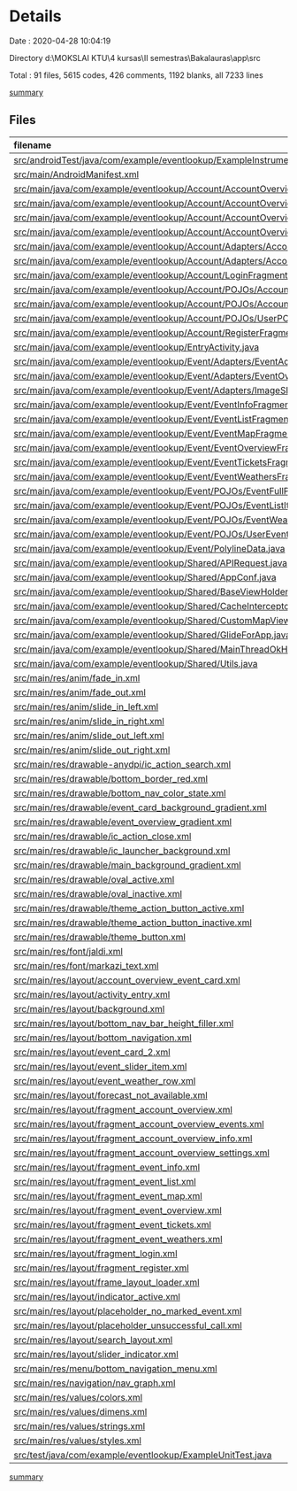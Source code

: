 # Details

Date : 2020-04-28 10:04:19

Directory d:\MOKSLAI KTU\4 kursas\II semestras\Bakalauras\app\src

Total : 91 files,  5615 codes, 426 comments, 1192 blanks, all 7233 lines

[summary](results.md)

## Files
| filename | language | code | comment | blank | total |
| :--- | :--- | ---: | ---: | ---: | ---: |
| [src/androidTest/java/com/example/eventlookup/ExampleInstrumentedTest.java](/src/androidTest/java/com/example/eventlookup/ExampleInstrumentedTest.java) | Java | 15 | 6 | 7 | 28 |
| [src/main/AndroidManifest.xml](/src/main/AndroidManifest.xml) | XML | 38 | 0 | 9 | 47 |
| [src/main/java/com/example/eventlookup/Account/AccountOverviewEventsFragment.java](/src/main/java/com/example/eventlookup/Account/AccountOverviewEventsFragment.java) | Java | 233 | 5 | 52 | 290 |
| [src/main/java/com/example/eventlookup/Account/AccountOverviewFragment.java](/src/main/java/com/example/eventlookup/Account/AccountOverviewFragment.java) | Java | 66 | 3 | 22 | 91 |
| [src/main/java/com/example/eventlookup/Account/AccountOverviewInfoFragment.java](/src/main/java/com/example/eventlookup/Account/AccountOverviewInfoFragment.java) | Java | 159 | 219 | 27 | 405 |
| [src/main/java/com/example/eventlookup/Account/AccountOverviewSettingsFragment.java](/src/main/java/com/example/eventlookup/Account/AccountOverviewSettingsFragment.java) | Java | 52 | 5 | 19 | 76 |
| [src/main/java/com/example/eventlookup/Account/Adapters/AccountEventsListAdapter.java](/src/main/java/com/example/eventlookup/Account/Adapters/AccountEventsListAdapter.java) | Java | 159 | 3 | 38 | 200 |
| [src/main/java/com/example/eventlookup/Account/Adapters/AccountOverviewAdapter.java](/src/main/java/com/example/eventlookup/Account/Adapters/AccountOverviewAdapter.java) | Java | 41 | 0 | 10 | 51 |
| [src/main/java/com/example/eventlookup/Account/LoginFragment.java](/src/main/java/com/example/eventlookup/Account/LoginFragment.java) | Java | 173 | 5 | 38 | 216 |
| [src/main/java/com/example/eventlookup/Account/POJOs/AccountEventPOJO.java](/src/main/java/com/example/eventlookup/Account/POJOs/AccountEventPOJO.java) | Java | 45 | 0 | 14 | 59 |
| [src/main/java/com/example/eventlookup/Account/POJOs/AccountOverviewInfoPOJO.java](/src/main/java/com/example/eventlookup/Account/POJOs/AccountOverviewInfoPOJO.java) | Java | 62 | 0 | 17 | 79 |
| [src/main/java/com/example/eventlookup/Account/POJOs/UserPOJO.java](/src/main/java/com/example/eventlookup/Account/POJOs/UserPOJO.java) | Java | 3 | 0 | 3 | 6 |
| [src/main/java/com/example/eventlookup/Account/RegisterFragment.java](/src/main/java/com/example/eventlookup/Account/RegisterFragment.java) | Java | 121 | 3 | 27 | 151 |
| [src/main/java/com/example/eventlookup/EntryActivity.java](/src/main/java/com/example/eventlookup/EntryActivity.java) | Java | 124 | 8 | 25 | 157 |
| [src/main/java/com/example/eventlookup/Event/Adapters/EventAdapter.java](/src/main/java/com/example/eventlookup/Event/Adapters/EventAdapter.java) | Java | 155 | 5 | 44 | 204 |
| [src/main/java/com/example/eventlookup/Event/Adapters/EventOverviewAdapter.java](/src/main/java/com/example/eventlookup/Event/Adapters/EventOverviewAdapter.java) | Java | 42 | 0 | 8 | 50 |
| [src/main/java/com/example/eventlookup/Event/Adapters/ImageSliderPageAdapter.java](/src/main/java/com/example/eventlookup/Event/Adapters/ImageSliderPageAdapter.java) | Java | 97 | 4 | 35 | 136 |
| [src/main/java/com/example/eventlookup/Event/EventInfoFragment.java](/src/main/java/com/example/eventlookup/Event/EventInfoFragment.java) | Java | 364 | 50 | 67 | 481 |
| [src/main/java/com/example/eventlookup/Event/EventListFragment.java](/src/main/java/com/example/eventlookup/Event/EventListFragment.java) | Java | 231 | 16 | 60 | 307 |
| [src/main/java/com/example/eventlookup/Event/EventMapFragment.java](/src/main/java/com/example/eventlookup/Event/EventMapFragment.java) | Java | 385 | 28 | 86 | 499 |
| [src/main/java/com/example/eventlookup/Event/EventOverviewFragment.java](/src/main/java/com/example/eventlookup/Event/EventOverviewFragment.java) | Java | 52 | 5 | 19 | 76 |
| [src/main/java/com/example/eventlookup/Event/EventTicketsFragment.java](/src/main/java/com/example/eventlookup/Event/EventTicketsFragment.java) | Java | 40 | 5 | 15 | 60 |
| [src/main/java/com/example/eventlookup/Event/EventWeathersFragment.java](/src/main/java/com/example/eventlookup/Event/EventWeathersFragment.java) | Java | 247 | 8 | 67 | 322 |
| [src/main/java/com/example/eventlookup/Event/POJOs/EventFullPOJO.java](/src/main/java/com/example/eventlookup/Event/POJOs/EventFullPOJO.java) | Java | 114 | 0 | 32 | 146 |
| [src/main/java/com/example/eventlookup/Event/POJOs/EventListItemPOJO.java](/src/main/java/com/example/eventlookup/Event/POJOs/EventListItemPOJO.java) | Java | 103 | 0 | 29 | 132 |
| [src/main/java/com/example/eventlookup/Event/POJOs/EventWeatherPOJO.java](/src/main/java/com/example/eventlookup/Event/POJOs/EventWeatherPOJO.java) | Java | 55 | 0 | 18 | 73 |
| [src/main/java/com/example/eventlookup/Event/POJOs/UserEventPOJO.java](/src/main/java/com/example/eventlookup/Event/POJOs/UserEventPOJO.java) | Java | 45 | 0 | 13 | 58 |
| [src/main/java/com/example/eventlookup/Event/PolylineData.java](/src/main/java/com/example/eventlookup/Event/PolylineData.java) | Java | 30 | 0 | 10 | 40 |
| [src/main/java/com/example/eventlookup/Shared/APIRequest.java](/src/main/java/com/example/eventlookup/Shared/APIRequest.java) | Java | 48 | 18 | 19 | 85 |
| [src/main/java/com/example/eventlookup/Shared/AppConf.java](/src/main/java/com/example/eventlookup/Shared/AppConf.java) | Java | 55 | 11 | 27 | 93 |
| [src/main/java/com/example/eventlookup/Shared/BaseViewHolder.java](/src/main/java/com/example/eventlookup/Shared/BaseViewHolder.java) | Java | 17 | 0 | 11 | 28 |
| [src/main/java/com/example/eventlookup/Shared/CacheInterceptor.java](/src/main/java/com/example/eventlookup/Shared/CacheInterceptor.java) | Java | 22 | 0 | 11 | 33 |
| [src/main/java/com/example/eventlookup/Shared/CustomMapView.java](/src/main/java/com/example/eventlookup/Shared/CustomMapView.java) | Java | 18 | 3 | 7 | 28 |
| [src/main/java/com/example/eventlookup/Shared/GlideForApp.java](/src/main/java/com/example/eventlookup/Shared/GlideForApp.java) | Java | 6 | 3 | 5 | 14 |
| [src/main/java/com/example/eventlookup/Shared/MainThreadOkHttpCallback.java](/src/main/java/com/example/eventlookup/Shared/MainThreadOkHttpCallback.java) | Java | 37 | 0 | 11 | 48 |
| [src/main/java/com/example/eventlookup/Shared/Utils.java](/src/main/java/com/example/eventlookup/Shared/Utils.java) | Java | 58 | 0 | 14 | 72 |
| [src/main/res/anim/fade_in.xml](/src/main/res/anim/fade_in.xml) | XML | 7 | 0 | 0 | 7 |
| [src/main/res/anim/fade_out.xml](/src/main/res/anim/fade_out.xml) | XML | 7 | 0 | 0 | 7 |
| [src/main/res/anim/slide_in_left.xml](/src/main/res/anim/slide_in_left.xml) | XML | 6 | 0 | 0 | 6 |
| [src/main/res/anim/slide_in_right.xml](/src/main/res/anim/slide_in_right.xml) | XML | 6 | 0 | 0 | 6 |
| [src/main/res/anim/slide_out_left.xml](/src/main/res/anim/slide_out_left.xml) | XML | 6 | 0 | 0 | 6 |
| [src/main/res/anim/slide_out_right.xml](/src/main/res/anim/slide_out_right.xml) | XML | 6 | 0 | 0 | 6 |
| [src/main/res/drawable-anydpi/ic_action_search.xml](/src/main/res/drawable-anydpi/ic_action_search.xml) | XML | 11 | 0 | 1 | 12 |
| [src/main/res/drawable/bottom_border_red.xml](/src/main/res/drawable/bottom_border_red.xml) | XML | 9 | 0 | 0 | 9 |
| [src/main/res/drawable/bottom_nav_color_state.xml](/src/main/res/drawable/bottom_nav_color_state.xml) | XML | 5 | 0 | 0 | 5 |
| [src/main/res/drawable/event_card_background_gradient.xml](/src/main/res/drawable/event_card_background_gradient.xml) | XML | 11 | 0 | 1 | 12 |
| [src/main/res/drawable/event_overview_gradient.xml](/src/main/res/drawable/event_overview_gradient.xml) | XML | 10 | 0 | 2 | 12 |
| [src/main/res/drawable/ic_action_close.xml](/src/main/res/drawable/ic_action_close.xml) | XML | 5 | 0 | 1 | 6 |
| [src/main/res/drawable/ic_launcher_background.xml](/src/main/res/drawable/ic_launcher_background.xml) | XML | 170 | 0 | 1 | 171 |
| [src/main/res/drawable/main_background_gradient.xml](/src/main/res/drawable/main_background_gradient.xml) | XML | 8 | 0 | 1 | 9 |
| [src/main/res/drawable/oval_active.xml](/src/main/res/drawable/oval_active.xml) | XML | 19 | 0 | 6 | 25 |
| [src/main/res/drawable/oval_inactive.xml](/src/main/res/drawable/oval_inactive.xml) | XML | 15 | 0 | 5 | 20 |
| [src/main/res/drawable/theme_action_button_active.xml](/src/main/res/drawable/theme_action_button_active.xml) | XML | 14 | 0 | 4 | 18 |
| [src/main/res/drawable/theme_action_button_inactive.xml](/src/main/res/drawable/theme_action_button_inactive.xml) | XML | 14 | 0 | 4 | 18 |
| [src/main/res/drawable/theme_button.xml](/src/main/res/drawable/theme_button.xml) | XML | 7 | 0 | 0 | 7 |
| [src/main/res/font/jaldi.xml](/src/main/res/font/jaldi.xml) | XML | 13 | 0 | 0 | 13 |
| [src/main/res/font/markazi_text.xml](/src/main/res/font/markazi_text.xml) | XML | 23 | 0 | 0 | 23 |
| [src/main/res/layout/account_overview_event_card.xml](/src/main/res/layout/account_overview_event_card.xml) | XML | 64 | 0 | 9 | 73 |
| [src/main/res/layout/activity_entry.xml](/src/main/res/layout/activity_entry.xml) | XML | 32 | 0 | 5 | 37 |
| [src/main/res/layout/background.xml](/src/main/res/layout/background.xml) | XML | 14 | 0 | 5 | 19 |
| [src/main/res/layout/bottom_nav_bar_height_filler.xml](/src/main/res/layout/bottom_nav_bar_height_filler.xml) | XML | 6 | 0 | 1 | 7 |
| [src/main/res/layout/bottom_navigation.xml](/src/main/res/layout/bottom_navigation.xml) | XML | 13 | 0 | 2 | 15 |
| [src/main/res/layout/event_card_2.xml](/src/main/res/layout/event_card_2.xml) | XML | 81 | 0 | 12 | 93 |
| [src/main/res/layout/event_slider_item.xml](/src/main/res/layout/event_slider_item.xml) | XML | 14 | 0 | 3 | 17 |
| [src/main/res/layout/event_weather_row.xml](/src/main/res/layout/event_weather_row.xml) | XML | 66 | 0 | 11 | 77 |
| [src/main/res/layout/forecast_not_available.xml](/src/main/res/layout/forecast_not_available.xml) | XML | 36 | 0 | 3 | 39 |
| [src/main/res/layout/fragment_account_overview.xml](/src/main/res/layout/fragment_account_overview.xml) | XML | 18 | 0 | 4 | 22 |
| [src/main/res/layout/fragment_account_overview_events.xml](/src/main/res/layout/fragment_account_overview_events.xml) | XML | 40 | 0 | 11 | 51 |
| [src/main/res/layout/fragment_account_overview_info.xml](/src/main/res/layout/fragment_account_overview_info.xml) | XML | 191 | 1 | 23 | 215 |
| [src/main/res/layout/fragment_account_overview_settings.xml](/src/main/res/layout/fragment_account_overview_settings.xml) | XML | 50 | 0 | 6 | 56 |
| [src/main/res/layout/fragment_event_info.xml](/src/main/res/layout/fragment_event_info.xml) | XML | 159 | 0 | 24 | 183 |
| [src/main/res/layout/fragment_event_list.xml](/src/main/res/layout/fragment_event_list.xml) | XML | 54 | 0 | 14 | 68 |
| [src/main/res/layout/fragment_event_map.xml](/src/main/res/layout/fragment_event_map.xml) | XML | 63 | 0 | 14 | 77 |
| [src/main/res/layout/fragment_event_overview.xml](/src/main/res/layout/fragment_event_overview.xml) | XML | 44 | 0 | 14 | 58 |
| [src/main/res/layout/fragment_event_tickets.xml](/src/main/res/layout/fragment_event_tickets.xml) | XML | 45 | 0 | 6 | 51 |
| [src/main/res/layout/fragment_event_weathers.xml](/src/main/res/layout/fragment_event_weathers.xml) | XML | 14 | 0 | 2 | 16 |
| [src/main/res/layout/fragment_login.xml](/src/main/res/layout/fragment_login.xml) | XML | 125 | 1 | 13 | 139 |
| [src/main/res/layout/fragment_register.xml](/src/main/res/layout/fragment_register.xml) | XML | 121 | 1 | 13 | 135 |
| [src/main/res/layout/frame_layout_loader.xml](/src/main/res/layout/frame_layout_loader.xml) | XML | 17 | 0 | 1 | 18 |
| [src/main/res/layout/indicator_active.xml](/src/main/res/layout/indicator_active.xml) | XML | 9 | 0 | 2 | 11 |
| [src/main/res/layout/placeholder_no_marked_event.xml](/src/main/res/layout/placeholder_no_marked_event.xml) | XML | 41 | 0 | 9 | 50 |
| [src/main/res/layout/placeholder_unsuccessful_call.xml](/src/main/res/layout/placeholder_unsuccessful_call.xml) | XML | 51 | 0 | 10 | 61 |
| [src/main/res/layout/search_layout.xml](/src/main/res/layout/search_layout.xml) | XML | 49 | 0 | 9 | 58 |
| [src/main/res/layout/slider_indicator.xml](/src/main/res/layout/slider_indicator.xml) | XML | 23 | 0 | 7 | 30 |
| [src/main/res/menu/bottom_navigation_menu.xml](/src/main/res/menu/bottom_navigation_menu.xml) | XML | 9 | 3 | 1 | 13 |
| [src/main/res/navigation/nav_graph.xml](/src/main/res/navigation/nav_graph.xml) | XML | 152 | 0 | 3 | 155 |
| [src/main/res/values/colors.xml](/src/main/res/values/colors.xml) | XML | 17 | 0 | 1 | 18 |
| [src/main/res/values/dimens.xml](/src/main/res/values/dimens.xml) | XML | 17 | 0 | 0 | 17 |
| [src/main/res/values/strings.xml](/src/main/res/values/strings.xml) | XML | 61 | 0 | 4 | 65 |
| [src/main/res/values/styles.xml](/src/main/res/values/styles.xml) | XML | 26 | 2 | 5 | 33 |
| [src/test/java/com/example/eventlookup/ExampleUnitTest.java](/src/test/java/com/example/eventlookup/ExampleUnitTest.java) | Java | 9 | 5 | 3 | 17 |

[summary](results.md)